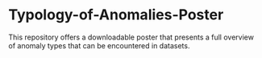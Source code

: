 # Typology-of-Anomalies-Poster
This repository offers a downloadable poster that presents a full overview of anomaly types that can be encountered in datasets.
